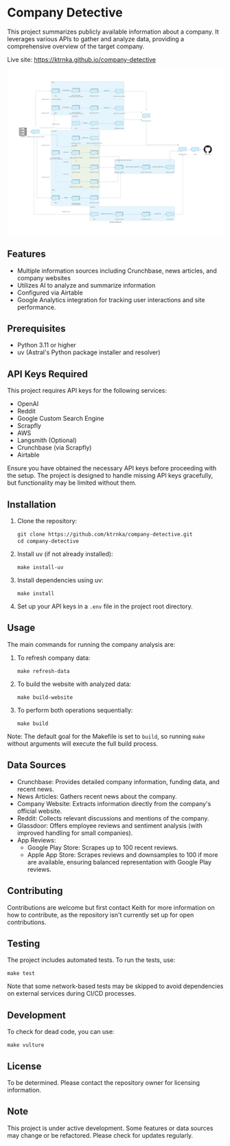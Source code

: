 # Company Detective

This project summarizes publicly available information about a company. It leverages various APIs to gather and analyze data, providing a comprehensive overview of the target company.

Live site: https://ktrnka.github.io/company-detective

![System diagram](system_diagram.png)

## Features

- Multiple information sources including Crunchbase, news articles, and company websites
- Utilizes AI to analyze and summarize information
- Configured via Airtable
- Google Analytics integration for tracking user interactions and site performance.

## Prerequisites

- Python 3.11 or higher
- uv (Astral's Python package installer and resolver)

## API Keys Required

This project requires API keys for the following services:

- OpenAI
- Reddit
- Google Custom Search Engine
- Scrapfly
- AWS
- Langsmith (Optional)
- Crunchbase (via Scrapfly)
- Airtable

Ensure you have obtained the necessary API keys before proceeding with the setup. The project is designed to handle missing API keys gracefully, but functionality may be limited without them.

## Installation

1. Clone the repository:
   ```
   git clone https://github.com/ktrnka/company-detective.git
   cd company-detective
   ```

2. Install uv (if not already installed):
   ```
   make install-uv
   ```

3. Install dependencies using uv:
   ```
   make install
   ```

4. Set up your API keys in a `.env` file in the project root directory.

## Usage

The main commands for running the company analysis are:

1. To refresh company data:
   ```
   make refresh-data
   ```

2. To build the website with analyzed data:
   ```
   make build-website
   ```

3. To perform both operations sequentially:
   ```
   make build
   ```

Note: The default goal for the Makefile is set to `build`, so running `make` without arguments will execute the full build process.

## Data Sources

- Crunchbase: Provides detailed company information, funding data, and recent news.
- News Articles: Gathers recent news about the company.
- Company Website: Extracts information directly from the company's official website.
- Reddit: Collects relevant discussions and mentions of the company.
- Glassdoor: Offers employee reviews and sentiment analysis (with improved handling for small companies).
- App Reviews: 
  - Google Play Store: Scrapes up to 100 recent reviews.
  - Apple App Store: Scrapes reviews and downsamples to 100 if more are available, ensuring balanced representation with Google Play reviews.

## Contributing

Contributions are welcome but first contact Keith for more information on how to contribute, as the repository isn't currently set up for open contributions.

## Testing

The project includes automated tests. To run the tests, use:
```
make test
```

Note that some network-based tests may be skipped to avoid dependencies on external services during CI/CD processes.

## Development

To check for dead code, you can use:
```
make vulture
```

## License

To be determined. Please contact the repository owner for licensing information.

## Note

This project is under active development. Some features or data sources may change or be refactored. Please check for updates regularly.